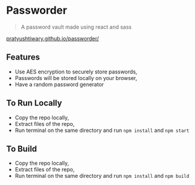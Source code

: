 # Passworder

>  A password vault made using react and sass
 
 [pratyushtiwary.github.io/passworder/](https://pratyushtiwary.github.io/passworder/#)

## Features

- Use AES encryption to securely store passwords,
- Passwords will be stored locally on your browser,
- Have a random password generator

## To Run Locally

 - Copy the repo locally,
 - Extract files of the repo,
 - Run terminal on the same directory and run `npm install` and `npm start`

## To Build
 - Copy the repo locally,
 - Extract files of the repo,
 - Run terminal on the same directory and run `npm install` and `npm build`

